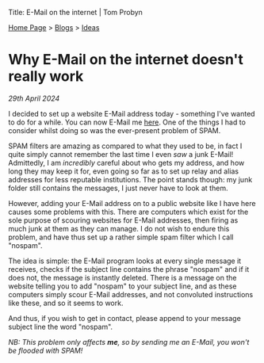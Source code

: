 Title: E-Mail on the internet | Tom Probyn

[Home Page](https://tomprobyn.uk) > [Blogs](https://tomprobyn.uk/blogs) > [Ideas](https://tomprobyn.uk/blogs/ideas)

# Why E-Mail on the internet doesn't really work
*29th April 2024*

I decided to set up a website E-Mail address today - something I've wanted to do for a while. You can now E-Mail me [here](../../email.html). One of the things I had to consider whilst doing so was the ever-present problem of SPAM.

SPAM filters are amazing as compared to what they used to be, in fact I quite simply cannot remember the last time I even *saw* a junk E-Mail! Admittedly, I am *incredibly* careful about who gets my address, and how long they may keep it for, even going so far as to set up relay and alias addresses for less reputable institutions. The point stands though: my junk folder still contains the messages, I just never have to look at them. 

However, adding your E-Mail address on to a public website like I have here causes some problems with this. There are computers which exist for the sole purpose of scouring websites for E-Mail addresses, then firing as much junk at them as they can manage. I do not wish to endure this problem, and have thus set up a rather simple spam filter which I call "nospam".

The idea is simple: the E-Mail program looks at every single message it receives, checks if the subject line contains the phrase "nospam" and if it does not, the message is instantly deleted. There is a message on the website telling you to add "nospam" to your subject line, and as these computers simply scour E-Mail addresses, and not convoluted instructions like these, and so it seems to work.

And thus, if you wish to get in contact, please append to your message subject line the word "nospam".

*NB: This problem only affects **me**, so by sending me an E-Mail, you won't be flooded with SPAM!*